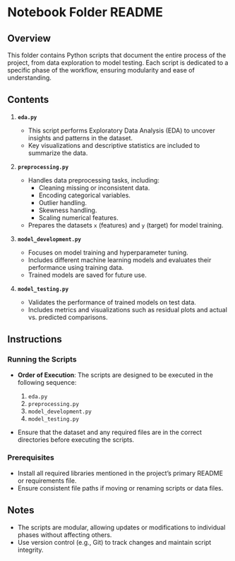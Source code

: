 # Notebook Folder README

## Overview

This folder contains Python scripts that document the entire process of the project, from data exploration to model testing. Each script is dedicated to a specific phase of the workflow, ensuring modularity and ease of understanding.

## Contents

1. **`eda.py`**

   - This script performs Exploratory Data Analysis (EDA) to uncover insights and patterns in the dataset.
   - Key visualizations and descriptive statistics are included to summarize the data.

2. **`preprocessing.py`**

   - Handles data preprocessing tasks, including:
     - Cleaning missing or inconsistent data.
     - Encoding categorical variables.
     - Outlier handling.
     - Skewness handling.
     - Scaling numerical features.
   - Prepares the datasets `x` (features) and `y` (target) for model training.

3. **`model_development.py`**

   - Focuses on model training and hyperparameter tuning.
   - Includes different machine learning models and evaluates their performance using training data.
   - Trained models are saved for future use.

4. **`model_testing.py`**

   - Validates the performance of trained models on test data.
   - Includes metrics and visualizations such as residual plots and actual vs. predicted comparisons.

## Instructions

### Running the Scripts

- **Order of Execution**: The scripts are designed to be executed in the following sequence:

  1. `eda.py`
  2. `preprocessing.py`
  3. `model_development.py`
  4. `model_testing.py`

- Ensure that the dataset and any required files are in the correct directories before executing the scripts.


### Prerequisites

- Install all required libraries mentioned in the project’s primary README or requirements file.
- Ensure consistent file paths if moving or renaming scripts or data files.

## Notes

- The scripts are modular, allowing updates or modifications to individual phases without affecting others.
- Use version control (e.g., Git) to track changes and maintain script integrity.

